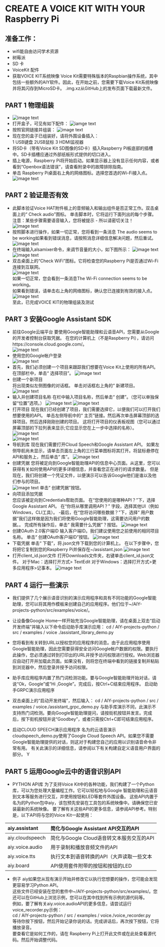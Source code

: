 # CREATE A VOICE KIT WITH YOUR Raspberry Pi
## 准备工作：
- wifi能自由访问学术资源
- 树莓派
- SD 卡
- VoiceKit 配件
- 获取VOICE KIT系统映像
Voice Kit需要特殊版本的Raspbian操作系统，其中包括一些额外的AIY软件。因此，在开始之前，您需要下载Voice Kit系统映像并将其闪存到MicroSD卡。
.img.xz从GitHub上的发布页面下载最新文件。
## PART 1 物理组装  
- ![image text](https://github.com/gorgeousCa/Dayup/blob/master/Voice%20Kit/IMG_20190531_210459.jpg)  
- 打开盒子，可见有如下配件：
![iamge text](https://github.com/gorgeousCa/Dayup/blob/master/Voice%20Kit/IMG_20190531_213101.jpg)
- 按照官网链接并组装：
![image text](https://github.com/gorgeousCa/Dayup/blob/master/Voice%20Kit/tp.png)
- 现在您的盒子已组装好，请将外围设备插入：  
1 USB键盘   2USB鼠标   3 HDMI监视器  
- 将SD卡（带有Voice Kit SD图像的SD卡）插入Raspberry Pi板底部的插槽中。SD卡插槽应通过外部纸板形式提供的切口进入。
- 插上电源，Raspberry Pi将开始启动。如果显示器上没有显示任何内容，或者看到“Openbox语法错误”，请查看附录中的故障排除指南。    
- 单击 Raspberry Pi桌面右上角的网络图标。选择您首选的Wi-Fi接入点。    
![image text](https://github.com/gorgeousCa/Dayup/blob/master/Voice%20Kit/%E6%A1%8C%E9%9D%A2.PNG)

## PART 2 验证是否有效
- 此脚本验证Voice HAT附件板上的音频输入和输出组件是否正常工作。双击桌面上的“ Check audio”图标。
单击脚本时，它将运行下面列出的每个步骤。注意：某些步骤需要语音输入，您将被提示 - 所以请密切关注！      
![image text](https://github.com/gorgeousCa/Dayup/blob/master/Voice%20Kit/a1.png)      
- 按照脚本进行操作，如果一切正常，您将看到一条消息 The audio seems to be working如果看到错误消息，请按照消息详细信息解决问题，然后重试。  
![image text](https://github.com/gorgeousCa/Dayup/blob/master/Voice%20Kit/a2.png)
- 在终端输入alsamixer命令，来调节音量的大小，如下图所示：
![image text](https://github.com/gorgeousCa/Dayup/blob/master/Voice%20Kit/2.png)
![image text](https://github.com/gorgeousCa/Dayup/blob/master/Voice%20Kit/1.png)
- 双击桌面上的“Check WiFi”图标。它将检查您的Raspberry Pi是否通过Wi-Fi连接到互联网。  
![image text](https://github.com/gorgeousCa/Dayup/blob/master/Voice%20Kit/w1.png)  
如果一切正常，您会看到一条消息The Wi-Fi connection seems to be working。  
如果看到错误，请单击右上角的网络图标，确认您已连接到有效的接入点。  
![image text](https://github.com/gorgeousCa/Dayup/blob/master/Voice%20Kit/w2.png)  
至此，已完成VOICE KIT的物理组装及测试
## PART 3 安装Google Assistant SDK
- 前往Google云端平台
要使用Google智能助理和云语音API，您需要从Google的开发者控制台获取凭据。
在您的计算机上（不是Raspberry Pi），请访问https://console.cloud.google.com/。  
![image text](https://github.com/gorgeousCa/Dayup/blob/master/Voice%20Kit/dl.png) 
- 使用您的Google帐户登录    
![image text](https://github.com/gorgeousCa/Dayup/blob/master/Voice%20Kit/%E5%AF%86%E7%A0%81.PNG)
- 首先，我们必须创建一个项目来跟踪我们想要在Voice Kit上使用的所有API。在顶部栏中，单击“ 选择项目”。
![image text](https://github.com/gorgeousCa/Dayup/blob/master/Voice%20Kit/3.png)
- 创建一个新项目  
将出现类似左侧图像的对话框。
单击对话框右上角的“ 新建项目。
![image text](https://github.com/gorgeousCa/Dayup/blob/master/Voice%20Kit/voic70.jpg)
- 输入并创建项目名称
在栏中输入项目名称，然后单击“ 创建”。（您可以单独保留“位置”选项。）
![image text](https://github.com/gorgeousCa/Dayup/blob/master/Voice%20Kit/voice071.jpg)
![image text](https://github.com/gorgeousCa/Dayup/blob/master/Voice%20Kit/voice072.jpg)
- 打开项目
现在我们已经创建了项目，我们需要选择它，以便我们可以打开我们想要使用的API。
单击左侧导航中的“ 主页”链接。然后再次单击屏幕顶部的选择项目。然后选择刚刚创建的项目。
这将打开项目的仪表板视图（您可以通过屏幕顶部的下拉列表来显示;它应显示您在上一步中选择的名称）。
![image text](https://github.com/gorgeousCa/Dayup/blob/master/Voice%20Kit/voice073.jpg)  
![image text](https://github.com/gorgeousCa/Dayup/blob/master/Voice%20Kit/voice074.jpg)
- 导航到库
现在我们需要打开Cloud Speech和Google Assistant API。
如果左侧导航尚未显示，请单击页面左上角的三行菜单图标将其打开。将鼠标悬停在API和服务上，然后单击“ 库”。
![image text](https://github.com/gorgeousCa/Dayup/blob/master/Voice%20Kit/voice075.jpg)
- 创建凭据
您将被定向到Google智能助理API的信息中心页面。从这里，您可以获得有关如何使用API的更多详细信息，并查看您正在进行的请求数量。
但是现在，我们将创建一个凭证文件，以便演示可以告诉Google他们是谁以及他们参与的项目。  
![image text](https://github.com/gorgeousCa/Dayup/blob/master/Voice%20Kit/voice076.jpg)
单击“ 创建凭据”按钮。
- 向项目添加凭据  
您应该被定向到Credentials帮助页面。
在“您使用的是哪种API？”下，选择Google Assistant API。
在“你将从哪里调用API？” 字段，选择其他UI（例如Windows，CLI工具）。
-最后，在“您将访问哪些数据？”下，选择“ 用户数据”我们这样做是因为我们将使用Google智能助理，这需要访问用户的数据。。
完成所有操作后，单击“ 我需要什么凭据”？按钮。
![image text](https://github.com/gorgeousCa/Dayup/blob/master/Voice%20Kit/voice077.jpg)
- 创建OAuth 2.0客户端ID
输入客户端ID。我们建议使用您之前使用的相同项目名称。
单击“ 创建OAuth客户端ID”按钮。
![image text](https://github.com/gorgeousCa/Dayup/blob/master/Voice%20Kit/voice079.jpg)
- 下载凭据
单击“ 下载”，将.json文件下载到您的计算机上。
在以下步骤中，您将把它复制到您的Raspberry Pi并保存在~/assistant.json
![image text](https://github.com/gorgeousCa/Dayup/blob/master/Voice%20Kit/voice080.jpg)
- 打开client_id.json文件
打开Downloads文件夹，右键单击client_id.json文件。
对于Mac：选择打开方式> TextEdit
对于Windows：选择打开方式>更多应用程序>记事本。
![image text](https://github.com/gorgeousCa/Dayup/blob/master/Voice%20Kit/voice081.jpg)

## PART 4  运行一些演示  
- 我们提供了几个展示语音识别的演示应用程序和具有不同功能的Google智能助理，您可以将其用作模板来创建自己的应用程序。他们位于~/AIY-projects-python/src/examples/voice/。
- 让设备像Google Home一样开始充当Google智能助理，请在桌面上双击“启动开发终端”并输入以下命令启动助手库演示应用：
cd / AIY-projects-python / src / examples / voice
./assistant_library_demo.py
- 您将看到有关转到URL以授权您的应用程序的消息。由于此应用程序使用Google智能助理，因此您需要获得安全访问Google帐户数据的权限。要执行此操作，您必须通过转到打印出的URL并授予访问权限进行授权。Web浏览器应自动打开并加载此页面。如果没有，则将您在终端中看到的链接复制并粘贴到浏览器中，然后登录并授予访问权限。


- 助手库应用程序内置了热门词检测功能。要与Google智能助理开始对话，请说“Ok，Google”或“Hi ,Google”。完成后，按Ctrl+C结束应用程序。
启动助手GRPC演示应用程序
- 双击桌面上的“启动开发终端”，然后输入：
cd / AIY-projects-python / src / examples / voice./assistant_grpc_demo.py
与助手库演示不同，此演示不支持热门词检测。要向Google智能助理提问，请按街机按钮并发言。完成后，按下街机按钮并说“Goodbey”，或者只需按Ctrl+C即可结束应用程序。


- 启动CLOUD SPEECH演示应用程序
名为的云语音演示cloudspeech_demo.py使用了Google Cloud Speech API。如果您不需要Google智能助理提供的对话，则这对于构建您自己的应用以识别语音命令非常有用。
有关此演示的详细信息，请参阅以下有关构建自定义语音用户界面的部分。
Y
## PART 5 运用Google云中的语音识别API
- PYTHON API库
为了支持Voice Kit中的各种功能，我们构建了一个Python库，可以为您处理大量编程工作。它可以轻松地与Google 智能助理和云语音到文本等服务进行交互，并使用按钮和LED等套件外围设备。
这些API内置于名为的Python包中aiy，该包预先安装在工具包的系统映像中。请确保您已安装最新的系统映像。
要了解有关这些API的更多信息，请参阅API参考。特别是，以下API将与您的Voice Kit一起使用：

|aiy.assistant|简化与Google Assistant API交互的API|
| :--- | :--- |
|aiy.cloudspeech|简化与Google Cloud语音转文本服务交互的API|
|aiy.voice.audio|用于录制和播放音频文件的API|
|aiy.voice.tts|执行文本到语音转换的API（大声读取一些文本|
|aiy.board|API使用套件附带的按钮和按钮的LED|
- 例子
aiy如果您从现有演示开始并修改它以执行您想要的操作，您可能会发现更容易学习Python API。  
这些文件已经安装在您的套件中~/AIY-projects-python/src/examples/。您还可以在GitHub上浏览示例，您可以在其中找到所有示例的源代码等。  
例如，要了解有关aiy.voice.audioAPI的更多信息，请尝试运行voice_recorder.py示例：    
cd / AIY-projects-python / src / examples / voice./voice_recorder.py    
等待你按下按钮，然后开始记录你说的话。完成讲话后，再次按下按钮，它将播放录音。  
要查看它是如何工作的，请在 Raspberry Pi上打开此文件或在此处查看源代码。然后开始调整代码。    











